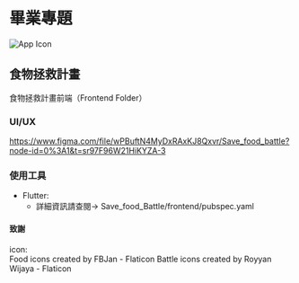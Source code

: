 # 畢業專題

![App Icon](https://user-images.githubusercontent.com/55850823/208358365-174986fd-4492-4b4a-907a-b3e287eb1ade.png)

## 食物拯救計畫

食物拯救計畫前端（Frontend Folder）

### UI/UX
https://www.figma.com/file/wPBuftN4MyDxRAxKJ8Qxvr/Save_food_battle?node-id=0%3A1&t=sr97F96W21HiKYZA-3

### 使用工具

- Flutter:
  - 詳細資訊請查閱-> Save_food_Battle/frontend/pubspec.yaml

#### 致謝

icon:  
  Food icons created by FBJan - Flaticon
  Battle icons created by Royyan Wijaya - Flaticon
